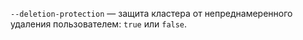 `--deletion-protection` — защита кластера от непреднамеренного удаления пользователем: `true` или `false`.

